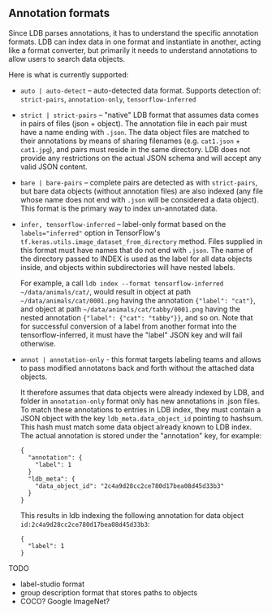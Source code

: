 ## Annotation formats

Since LDB parses annotations, it has to understand the specific annotation formats. LDB can index data in one format and instantiate in another, acting like a format converter, but primarily it needs to understand annotations to allow users to search data objects.

Here is what is currently supported:

* `auto | auto-detect` – auto-detected data format. Supports detection of: `strict-pairs`, `annotation-only`, `tensorflow-inferred`

* `strict | strict-pairs` – "native" LDB format that assumes data comes in pairs of files (json + object). The annotation file in each pair must have a name ending with `.json`. The data object files are matched to their annotations by means of sharing filenames (e.g. `cat1.json` + `cat1.jpg`), and pairs must reside in the same directory. LDB does not provide any restrictions on the actual JSON schema and will accept any valid JSON content.

* `bare | bare-pairs` – complete pairs are detected as with `strict-pairs`, but bare data objects (without annotation files) are also indexed (any file whose name does not end with `.json` will be considered a data object). This format is the primary way to index un-annotated data. 

* `infer, tensorflow-inferred` – label-only format based on the `labels="inferred"` option in TensorFlow's `tf.keras.utils.image_dataset_from_directory` method. Files supplied in this format must have names that do not end with `.json`. The name of the directory passed to INDEX is used as the label for all data objects inside, and objects within subdirectories will have nested labels. 
 
    For example, a call `ldb index --format tensorflow-inferred ~/data/animals/cat/`, would result in object at path `~/data/animals/cat/0001.png` having the annotation `{"label": "cat"}`, and object at path `~/data/animals/cat/tabby/0001.png` having the nested annotation `{"label": {"cat": "tabby"}}`, and so on. Note that for successful conversion of a label from another format into the tensorflow-inferred, it must have the "label" JSON key and will fail otherwise.

* `annot | annotation-only` - this format targets labeling teams and allows to pass modified annotatons back and forth without the attached data objects. 

  It therefore assumes that data objects were already indexed by LDB, and folder in `annotation-only` format only has new annotations in .json files. To match these annotations to entries in LDB index, they must contain a JSON object with the key `ldb_meta.data_object_id` pointing to hashsum. This hash must match some data object already known to LDB index. The actual annotation is stored under the "annotation" key, for example:

  ```
  {
    "annotation": {
      "label": 1
    }
    "ldb_meta": {
      "data_object_id": "2c4a9d28cc2ce780d17bea08d45d33b3"
    }
  }
  ```
  This results in ldb indexing the following annotation for data object `id:2c4a9d28cc2ce780d17bea08d45d33b3`:

  ```
  {
    "label": 1
  }
  ```

TODO

* label-studio format
* group description format that stores paths to objects
* COCO? Google ImageNet?
